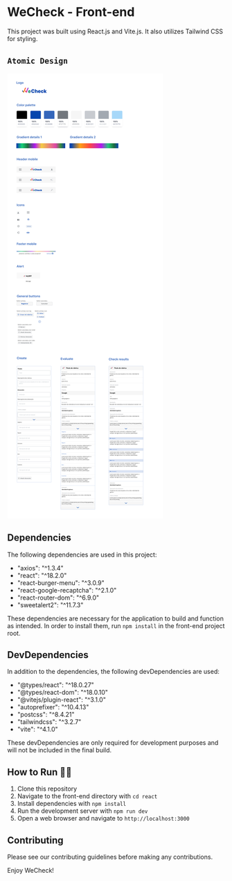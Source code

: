 # WeCheck - Front-end

This project was built using React.js and Vite.js. It also utilizes Tailwind CSS for styling.

## `Atomic Design`

![Image text](./react/src/assets/design_for_README.jpeg)

## Dependencies

The following dependencies are used in this project:

- "axios": "^1.3.4"
- "react": "^18.2.0"
- "react-burger-menu": "^3.0.9"
- "react-google-recaptcha": "^2.1.0"
- "react-router-dom": "^6.9.0"
- "sweetalert2": "^11.7.3"

These dependencies are necessary for the application to build and function as intended. In order to install them, run `npm install` in the front-end project root.

## DevDependencies

In addition to the dependencies, the following devDependencies are used:

- "@types/react": "^18.0.27"
- "@types/react-dom": "^18.0.10"
- "@vitejs/plugin-react": "^3.1.0"
- "autoprefixer": "^10.4.13"
- "postcss": "^8.4.21"
- "tailwindcss": "^3.2.7"
- "vite": "^4.1.0"

These devDependencies are only required for development purposes and will not be included in the final build.

## How to Run :mechanic:

1. Clone this repository
2. Navigate to the front-end directory with `cd react`
3. Install dependencies with `npm install`
4. Run the development server with `npm run dev`
5. Open a web browser and navigate to `http://localhost:3000`

## Contributing

Please see our contributing guidelines before making any contributions.

Enjoy WeCheck!
